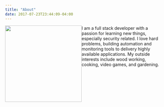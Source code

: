 ```yaml
---
title: "About"
date: 2017-07-23T23:44:09-04:00
---
```


<div style="float: left;">
<img src="/images/me.jpg" width="250">
</div>

I am a full stack developer with a passion for learning new things, especially security related. I love hard
problems, building automation and monitoring tools to delivery highly available applications. My outside
interests include wood working, cooking, video games, and gardening.

<div style="clear: both;"></div>
